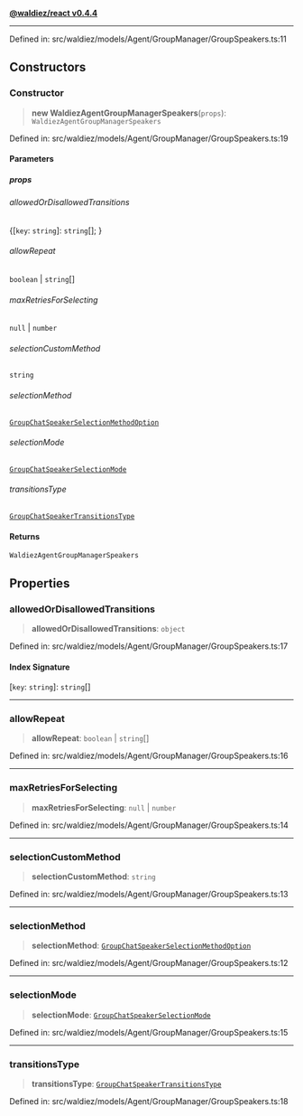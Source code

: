 [**@waldiez/react v0.4.4**](../../README.md)

***

Defined in: src/waldiez/models/Agent/GroupManager/GroupSpeakers.ts:11

## Constructors

### Constructor

> **new WaldiezAgentGroupManagerSpeakers**(`props`): `WaldiezAgentGroupManagerSpeakers`

Defined in: src/waldiez/models/Agent/GroupManager/GroupSpeakers.ts:19

#### Parameters

##### props

###### allowedOrDisallowedTransitions

\{[`key`: `string`]: `string`[]; \}

###### allowRepeat

`boolean` \| `string`[]

###### maxRetriesForSelecting

`null` \| `number`

###### selectionCustomMethod

`string`

###### selectionMethod

[`GroupChatSpeakerSelectionMethodOption`](../type-aliases/GroupChatSpeakerSelectionMethodOption.md)

###### selectionMode

[`GroupChatSpeakerSelectionMode`](../type-aliases/GroupChatSpeakerSelectionMode.md)

###### transitionsType

[`GroupChatSpeakerTransitionsType`](../type-aliases/GroupChatSpeakerTransitionsType.md)

#### Returns

`WaldiezAgentGroupManagerSpeakers`

## Properties

### allowedOrDisallowedTransitions

> **allowedOrDisallowedTransitions**: `object`

Defined in: src/waldiez/models/Agent/GroupManager/GroupSpeakers.ts:17

#### Index Signature

\[`key`: `string`\]: `string`[]

***

### allowRepeat

> **allowRepeat**: `boolean` \| `string`[]

Defined in: src/waldiez/models/Agent/GroupManager/GroupSpeakers.ts:16

***

### maxRetriesForSelecting

> **maxRetriesForSelecting**: `null` \| `number`

Defined in: src/waldiez/models/Agent/GroupManager/GroupSpeakers.ts:14

***

### selectionCustomMethod

> **selectionCustomMethod**: `string`

Defined in: src/waldiez/models/Agent/GroupManager/GroupSpeakers.ts:13

***

### selectionMethod

> **selectionMethod**: [`GroupChatSpeakerSelectionMethodOption`](../type-aliases/GroupChatSpeakerSelectionMethodOption.md)

Defined in: src/waldiez/models/Agent/GroupManager/GroupSpeakers.ts:12

***

### selectionMode

> **selectionMode**: [`GroupChatSpeakerSelectionMode`](../type-aliases/GroupChatSpeakerSelectionMode.md)

Defined in: src/waldiez/models/Agent/GroupManager/GroupSpeakers.ts:15

***

### transitionsType

> **transitionsType**: [`GroupChatSpeakerTransitionsType`](../type-aliases/GroupChatSpeakerTransitionsType.md)

Defined in: src/waldiez/models/Agent/GroupManager/GroupSpeakers.ts:18
